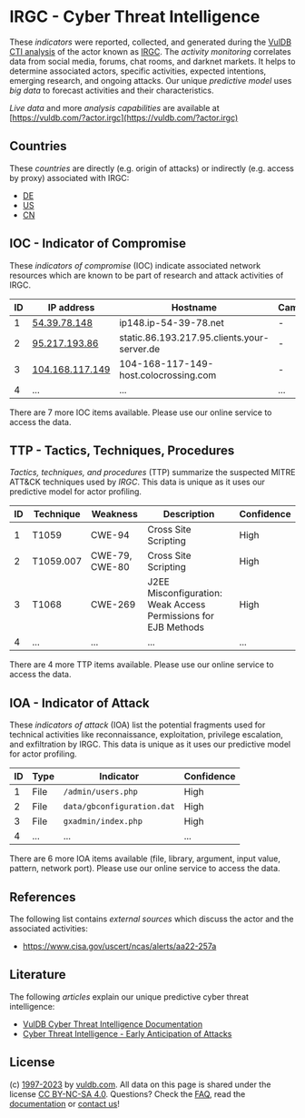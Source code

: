 # IRGC - Cyber Threat Intelligence

These _indicators_ were reported, collected, and generated during the [VulDB CTI analysis](https://vuldb.com/?kb.cti) of the actor known as [IRGC](https://vuldb.com/?actor.irgc). The _activity monitoring_ correlates data from social media, forums, chat rooms, and darknet markets. It helps to determine associated actors, specific activities, expected intentions, emerging research, and ongoing attacks. Our unique _predictive model_ uses _big data_ to forecast activities and their characteristics.

_Live data_ and more _analysis capabilities_ are available at [https://vuldb.com/?actor.irgc](https://vuldb.com/?actor.irgc)

## Countries

These _countries_ are directly (e.g. origin of attacks) or indirectly (e.g. access by proxy) associated with IRGC:

* [DE](https://vuldb.com/?country.de)
* [US](https://vuldb.com/?country.us)
* [CN](https://vuldb.com/?country.cn)

## IOC - Indicator of Compromise

These _indicators of compromise_ (IOC) indicate associated network resources which are known to be part of research and attack activities of IRGC.

ID | IP address | Hostname | Campaign | Confidence
-- | ---------- | -------- | -------- | ----------
1 | [54.39.78.148](https://vuldb.com/?ip.54.39.78.148) | ip148.ip-54-39-78.net | - | High
2 | [95.217.193.86](https://vuldb.com/?ip.95.217.193.86) | static.86.193.217.95.clients.your-server.de | - | High
3 | [104.168.117.149](https://vuldb.com/?ip.104.168.117.149) | 104-168-117-149-host.colocrossing.com | - | High
4 | ... | ... | ... | ...

There are 7 more IOC items available. Please use our online service to access the data.

## TTP - Tactics, Techniques, Procedures

_Tactics, techniques, and procedures_ (TTP) summarize the suspected MITRE ATT&CK techniques used by _IRGC_. This data is unique as it uses our predictive model for actor profiling.

ID | Technique | Weakness | Description | Confidence
-- | --------- | -------- | ----------- | ----------
1 | T1059 | CWE-94 | Cross Site Scripting | High
2 | T1059.007 | CWE-79, CWE-80 | Cross Site Scripting | High
3 | T1068 | CWE-269 | J2EE Misconfiguration: Weak Access Permissions for EJB Methods | High
4 | ... | ... | ... | ...

There are 4 more TTP items available. Please use our online service to access the data.

## IOA - Indicator of Attack

These _indicators of attack_ (IOA) list the potential fragments used for technical activities like reconnaissance, exploitation, privilege escalation, and exfiltration by IRGC. This data is unique as it uses our predictive model for actor profiling.

ID | Type | Indicator | Confidence
-- | ---- | --------- | ----------
1 | File | `/admin/users.php` | High
2 | File | `data/gbconfiguration.dat` | High
3 | File | `gxadmin/index.php` | High
4 | ... | ... | ...

There are 6 more IOA items available (file, library, argument, input value, pattern, network port). Please use our online service to access the data.

## References

The following list contains _external sources_ which discuss the actor and the associated activities:

* https://www.cisa.gov/uscert/ncas/alerts/aa22-257a

## Literature

The following _articles_ explain our unique predictive cyber threat intelligence:

* [VulDB Cyber Threat Intelligence Documentation](https://vuldb.com/?kb.cti)
* [Cyber Threat Intelligence - Early Anticipation of Attacks](https://www.scip.ch/en/?labs.20201022)

## License

(c) [1997-2023](https://vuldb.com/?kb.changelog) by [vuldb.com](https://vuldb.com/?kb.about). All data on this page is shared under the license [CC BY-NC-SA 4.0](https://creativecommons.org/licenses/by-nc-sa/4.0/). Questions? Check the [FAQ](https://vuldb.com/?kb.faq), read the [documentation](https://vuldb.com/?kb) or [contact us](https://vuldb.com/?contact)!
